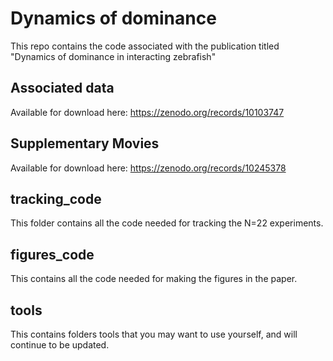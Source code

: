 # Dynamics of dominance
This repo contains the code associated with the publication titled "Dynamics of dominance in interacting zebrafish"

## Associated data
Available for download here: https://zenodo.org/records/10103747

## Supplementary Movies
Available for download here: https://zenodo.org/records/10245378

## tracking_code
This folder contains all the code needed for tracking the N=22 experiments.

## figures_code
This contains all the code needed for making the figures in the paper.

## tools
This contains folders tools that you may want to use yourself, and will continue to be updated.
